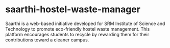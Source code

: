 # saarthi-hostel-waste-manager
Saarthi is a web-based initiative developed for SRM Institute of Science and Technology to promote eco-friendly hostel waste management. This platform encourages students to recycle by rewarding them for their contributions toward a cleaner campus.
